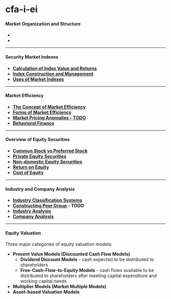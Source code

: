 # cfa-i-ei

#### Market Organization and Structure
-
-

---
#### Security Market Indexes
- **[Calculation of Index Value and Returns](https://github.com/Mike-Vilms/cfi-i-ei/blob/main/Calculation-of-Index-Value-and-Returns.md)**
- **[Index Construction and Management](https://github.com/Mike-Vilms/cfi-i-ei/blob/main/Index-Construction-and-Management.md)**
- **[Uses of Market Indexes](#1123)**
---
#### Market Efficiency
- **[The Concept of Market Efficiency](https://github.com/Mike-Vilms/cfi-i-ei/blob/main/The-Concept-of-Market-Efficiency.md)**
- **[Forms of Market Efficiency](https://github.com/Mike-Vilms/cfi-i-ei/blob/main/Forms-of-Market-Efficiency.md)**
- **[Market Pricing Anomalies - TODO](https://github.com/Mike-Vilms/cfi-i-ei/blob/main/Market-Pricing-Anomalies.md)**
- **[Behavioral Finance](https://github.com/Mike-Vilms/cfi-i-ei/blob/main/Behavioral-Finance.md)**
---
#### Overview of Equity Securities
- **[Common Stock vs Preferred Stock](https://github.com/Mike-Vilms/cfi-i-ei/blob/main/Common-Stock-vs-Preferred-Stock.md)**
- **[Private Equity Securities](https://github.com/Mike-Vilms/cfi-i-ei/blob/main/Private-Equity-Securities.md)**
- **[Non-domestic Equity Securities](https://github.com/Mike-Vilms/cfi-i-ei/blob/main/Non-domestic-Equity-Securities.md)**
- **[Return on Equity](https://github.com/Mike-Vilms/cfi-i-ei/blob/main/Return-on-Equity.md)**
- **[Cost of Equity](https://github.com/Mike-Vilms/cfi-i-ei/blob/main/Cost-of-Equity.md)**
---
#### Industry and Company Analysis
- **[Industry Classification Systems](https://github.com/Mike-Vilms/cfi-i-ei/blob/main/Industry-Classification-Systems.md)**
- **[Constructing Peer Group](https://github.com/Mike-Vilms/cfi-i-ei/blob/main/Constructing-Peer-Group.md) - TODO**
- **[Industry Analysis](https://github.com/Mike-Vilms/cfi-i-ei/blob/main/Industry-Analysis.md)**
- **[Company Analysis](https://github.com/Mike-Vilms/cfi-i-ei/blob/main/Company-Analysis.md)**
---
#### Equity Valuation
Three major categories of equity valuation models:
- **Present Value Models (Discounted Cash Flow Models)**
  - **Dividend Discount Models** - cash expected to be distributed to shareholders
  - **Free-Cash-Flow-to-Equity Models** - cash flows available to be distributed to shareholders after meeting capital expenditure and working capital needs
- **Multiplier Models (Market Multiple Models)**
- **Asset-based Valuation Models**
